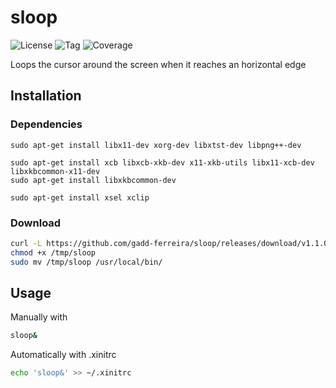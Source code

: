 # sloop

![License](https://img.shields.io/github/license/gadd-ferreira/sloop.svg?style=for-the-badge) ![Tag](https://img.shields.io/github/release/gadd-ferreira/sloop.svg?style=for-the-badge) ![Coverage](https://img.shields.io/badge/coverage-35.7%25-yellow.svg?style=for-the-badge)

Loops the cursor around the screen when it reaches an horizontal edge


## Installation

### Dependencies
```
sudo apt-get install libx11-dev xorg-dev libxtst-dev libpng++-dev   

sudo apt-get install xcb libxcb-xkb-dev x11-xkb-utils libx11-xcb-dev libxkbcommon-x11-dev
sudo apt-get install libxkbcommon-dev

sudo apt-get install xsel xclip
```

### Download
```bash
curl -L https://github.com/gadd-ferreira/sloop/releases/download/v1.1.0/sloop-v1.1.0 -o /tmp/sloop
chmod +x /tmp/sloop
sudo mv /tmp/sloop /usr/local/bin/
```


## Usage



Manually with



```bash
sloop&
```



Automatically with .xinitrc
```bash
echo 'sloop&' >> ~/.xinitrc
```
